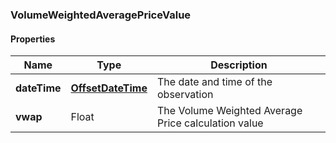 
[//]: # (CLASS:VolumeWeightedAveragePriceValue)

[//]: # (KIND:object)

### VolumeWeightedAveragePriceValue

#### Properties

[//]: # (START_DEFINITION)

Name | Type | Description
------------ | ------------- | -------------
**dateTime** | [**OffsetDateTime**](OffsetDateTime.md) | The date and time of the observation &nbsp;
**vwap** | Float | The Volume Weighted Average Price calculation value &nbsp;

[//]: # (END_DEFINITION)


[//]: # (CONTAINED_CLASS:OffsetDateTime)





